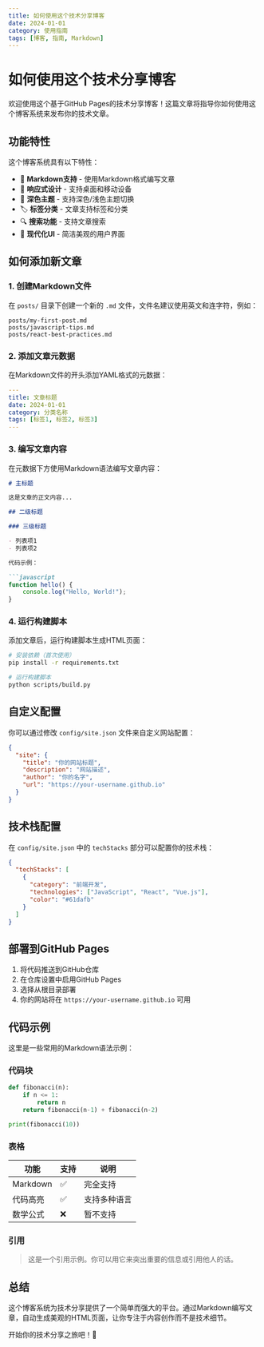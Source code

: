 ```yaml
---
title: 如何使用这个技术分享博客
date: 2024-01-01
category: 使用指南
tags: [博客, 指南, Markdown]
---
```


# 如何使用这个技术分享博客

欢迎使用这个基于GitHub Pages的技术分享博客！这篇文章将指导你如何使用这个博客系统来发布你的技术文章。

## 功能特性

这个博客系统具有以下特性：

- 📝 **Markdown支持** - 使用Markdown格式编写文章
- 🎨 **响应式设计** - 支持桌面和移动设备
- 🌙 **深色主题** - 支持深色/浅色主题切换
- 🏷️ **标签分类** - 文章支持标签和分类
- 🔍 **搜索功能** - 支持文章搜索
- 📱 **现代化UI** - 简洁美观的用户界面

## 如何添加新文章

### 1. 创建Markdown文件

在 `posts/` 目录下创建一个新的 `.md` 文件，文件名建议使用英文和连字符，例如：

```
posts/my-first-post.md
posts/javascript-tips.md
posts/react-best-practices.md
```

### 2. 添加文章元数据

在Markdown文件的开头添加YAML格式的元数据：

```yaml
---
title: 文章标题
date: 2024-01-01
category: 分类名称
tags: [标签1, 标签2, 标签3]
---
```

### 3. 编写文章内容

在元数据下方使用Markdown语法编写文章内容：

```markdown
# 主标题

这是文章的正文内容...

## 二级标题

### 三级标题

- 列表项1
- 列表项2

代码示例：

```javascript
function hello() {
    console.log("Hello, World!");
}
```

### 4. 运行构建脚本

添加文章后，运行构建脚本生成HTML页面：

```bash
# 安装依赖（首次使用）
pip install -r requirements.txt

# 运行构建脚本
python scripts/build.py
```

## 自定义配置

你可以通过修改 `config/site.json` 文件来自定义网站配置：

```json
{
  "site": {
    "title": "你的网站标题",
    "description": "网站描述",
    "author": "你的名字",
    "url": "https://your-username.github.io"
  }
}
```

## 技术栈配置

在 `config/site.json` 中的 `techStacks` 部分可以配置你的技术栈：

```json
{
  "techStacks": [
    {
      "category": "前端开发",
      "technologies": ["JavaScript", "React", "Vue.js"],
      "color": "#61dafb"
    }
  ]
}
```

## 部署到GitHub Pages

1. 将代码推送到GitHub仓库
2. 在仓库设置中启用GitHub Pages
3. 选择从根目录部署
4. 你的网站将在 `https://your-username.github.io` 可用

## 代码示例

这里是一些常用的Markdown语法示例：

### 代码块

```python
def fibonacci(n):
    if n <= 1:
        return n
    return fibonacci(n-1) + fibonacci(n-2)

print(fibonacci(10))
```

### 表格

| 功能 | 支持 | 说明 |
|------|------|------|
| Markdown | ✅ | 完全支持 |
| 代码高亮 | ✅ | 支持多种语言 |
| 数学公式 | ❌ | 暂不支持 |

### 引用

> 这是一个引用示例。你可以用它来突出重要的信息或引用他人的话。

## 总结

这个博客系统为技术分享提供了一个简单而强大的平台。通过Markdown编写文章，自动生成美观的HTML页面，让你专注于内容创作而不是技术细节。

开始你的技术分享之旅吧！🚀